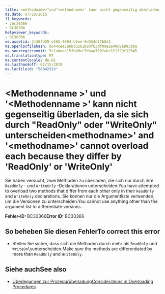 ```yaml
---
title: <methodname>"und"<methodname>' kann nicht gegenseitig überladen, da sie sich durch "ReadOnly" oder "WriteOnly" unterscheiden
ms.date: 07/20/2015
f1_keywords:
- vbc30366
- BC30366
helpviewer_keywords:
- BC30366
ms.assetid: 2440fd29-e205-4004-b2ee-9d954d17b8d3
ms.openlocfilehash: b644cee386bd3261b80f63df09e2e40c8a893aba
ms.sourcegitcommit: 5c1abeec15fbddcc7dbaa729fabc1f1f29f12045
ms.translationtype: MT
ms.contentlocale: de-DE
ms.lasthandoff: 03/15/2019
ms.locfileid: "58042919"
---
```

# <a name="methodname-and-methodname-cannot-overload-each-because-they-differ-by-readonly-or-writeonly"></a><span data-ttu-id="a55ea-102">\<Methodenname >' und '\<Methodenname >' kann nicht gegenseitig überladen, da sie sich durch "ReadOnly" oder "WriteOnly" unterscheiden</span><span class="sxs-lookup"><span data-stu-id="a55ea-102">\<methodname>' and '\<methodname>' cannot overload each because they differ by 'ReadOnly' or 'WriteOnly'</span></span>
<span data-ttu-id="a55ea-103">Sie haben versucht, zwei Methoden zu überladen, die sich nur durch ihre `ReadOnly` - und `WriteOnly` -Deklarationen unterscheiden.</span><span class="sxs-lookup"><span data-stu-id="a55ea-103">You have attempted to overload two methods that differ from each other only in their `ReadOnly` and `WriteOnly` declarations.</span></span> <span data-ttu-id="a55ea-104">Sie können nur die Argumentliste verwenden, um die Versionen zu unterscheiden.</span><span class="sxs-lookup"><span data-stu-id="a55ea-104">You cannot use anything other than the argument list to differentiate versions.</span></span>  
  
 <span data-ttu-id="a55ea-105">**Fehler-ID:** BC30366</span><span class="sxs-lookup"><span data-stu-id="a55ea-105">**Error ID:** BC30366</span></span>  
  
## <a name="to-correct-this-error"></a><span data-ttu-id="a55ea-106">So beheben Sie diesen Fehler</span><span class="sxs-lookup"><span data-stu-id="a55ea-106">To correct this error</span></span>  
  
-   <span data-ttu-id="a55ea-107">Stellen Sie sicher, dass sich die Methoden durch mehr als `ReadOnly` und `WriteOnly`unterscheiden.</span><span class="sxs-lookup"><span data-stu-id="a55ea-107">Make sure the methods are differentiated by more than `ReadOnly` and `WriteOnly`.</span></span>  
  
## <a name="see-also"></a><span data-ttu-id="a55ea-108">Siehe auch</span><span class="sxs-lookup"><span data-stu-id="a55ea-108">See also</span></span>

- [<span data-ttu-id="a55ea-109">Überlegungen zur Prozedurüberladung</span><span class="sxs-lookup"><span data-stu-id="a55ea-109">Considerations in Overloading Procedures</span></span>](../../visual-basic/programming-guide/language-features/procedures/considerations-in-overloading-procedures.md)
